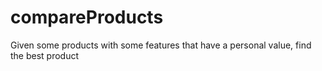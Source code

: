 # compareProducts
Given some products with some features that have a personal value, find the best product
